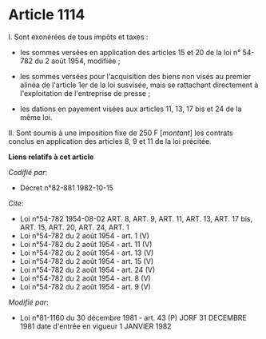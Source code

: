 # Article 1114

I. Sont exonérées de tous impôts et taxes :

- les sommes versées en application des articles 15 et 20 de la loi n° 54-782 du 2 août 1954, modifiée ;

- les sommes versées pour l'acquisition des biens non visés au premier alinéa de l'article 1er de la loi susvisée, mais se
rattachant directement à l'exploitation de l'entreprise de presse ;

- les dations en payement visées aux articles 11, 13, 17 bis et 24 de la même loi.

II. Sont soumis à une imposition fixe de 250 F [*montant*] les contrats conclus en application des articles 8, 9 et 11 de la
loi précitée.

**Liens relatifs à cet article**

_Codifié par_:

  - Décret n°82-881 1982-10-15

_Cite_:

  - Loi n°54-782 1954-08-02 ART. 8, ART. 9, ART. 11, ART. 13, ART. 17 bis, ART. 15, ART. 20, ART. 24, ART. 1
  - Loi n°54-782 du 2 août 1954 - art. 1 (V)
  - Loi n°54-782 du 2 août 1954 - art. 11 (V)
  - Loi n°54-782 du 2 août 1954 - art. 13 (V)
  - Loi n°54-782 du 2 août 1954 - art. 15 (V)
  - Loi n°54-782 du 2 août 1954 - art. 24 (V)
  - Loi n°54-782 du 2 août 1954 - art. 8 (V)
  - Loi n°54-782 du 2 août 1954 - art. 9 (V)

_Modifié par_:

  - Loi n°81-1160 du 30 décembre 1981 - art. 43 (P) JORF 31 DECEMBRE 1981 date d'entrée en vigueur 1 JANVIER 1982
